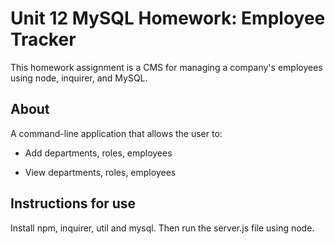 # Unit 12 MySQL Homework: Employee Tracker

This homework assignment is a CMS for managing a company's employees using node, inquirer, and MySQL.

## About

A command-line application that allows the user to:

- Add departments, roles, employees

- View departments, roles, employees

## Instructions for use

Install npm, inquirer, util and mysql. Then run the server.js file using node.
